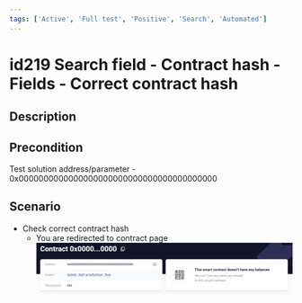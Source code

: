 ```yaml
---
tags: ['Active', 'Full test', 'Positive', 'Search', 'Automated']
---
```


# id219 Search field - Contract hash - Fields - Correct contract hash

## Description


## Precondition
Test solution address/parameter - 0x0000000000000000000000000000000000000000

## Scenario
- Check correct contract hash
    - You are redirected to contract page
![id219](../../../../static/img/Fields/Search%20field%20-%20Contract%20hash/id219.png)

